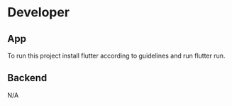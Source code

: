 # Developer

## App
To run this project install flutter according to guidelines and run flutter run.

## Backend 
N/A
